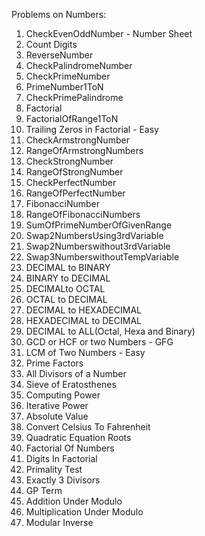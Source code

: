 Problems on Numbers:

001. CheckEvenOddNumber - Number Sheet
002. Count Digits
003. ReverseNumber
004. CheckPalindromeNumber
005. CheckPrimeNumber
006. PrimeNumber1ToN
007. CheckPrimePalindrome
008. Factorial
009. FactorialOfRange1ToN
010. Trailing Zeros in Factorial - Easy
011. CheckArmstrongNumber
012. RangeOfArmstrongNumbers
013. CheckStrongNumber
014. RangeOfStrongNumber
015. CheckPerfectNumber
016. RangeOfPerfectNumber
017. FibonacciNumber
018. RangeOfFibonacciNumbers
019. SumOfPrimeNumberOfGivenRange
020. Swap2NumbersUsing3rdVariable
021. Swap2Numberswithout3rdVariable
022. Swap3NumberswithoutTempVariable
023. DECIMAL to	BINARY
024. BINARY	to DECIMAL
025. DECIMALto OCTAL
026. OCTAL to DECIMAL
027. DECIMAL to	HEXADECIMAL
028. HEXADECIMAL to DECIMAL	
029. DECIMAL to	ALL(Octal, Hexa and Binary)
030. GCD or HCF or two Numbers  - GFG
031. LCM of Two Numbers - Easy
032. Prime Factors
033. All Divisors of a Number
034. Sieve of Eratosthenes
035. Computing Power 
036. Iterative Power
037. Absolute Value
038. Convert Celsius To Fahrenheit
039. Quadratic Equation Roots
040. Factorial Of Numbers
041. Digits In Factorial
042. Primality Test
043. Exactly 3 Divisors
044. GP Term
045. Addition Under Modulo
046. Multiplication Under Modulo
047. Modular Inverse
